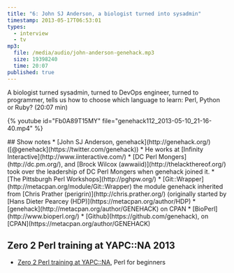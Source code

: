 ```yaml
---
title: "6: John SJ Anderson, a biologist turned into sysadmin"
timestamp: 2013-05-17T06:53:01
types:
  - interview
  - tv
mp3:
  file: /media/audio/john-anderson-genehack.mp3
  size: 19398240
  time: 20:07
published: true
---
```



A biologist turned sysadmin, turned to DevOps engineer, turned to programmer, tells us how to choose which language to learn: Perl, Python or Ruby?
(20:07 min)


{% youtube id="Fb0A89T15MY" file="genehack112_2013-05-10_21-16-40.mp4" %}

<podcast>

<div id="text">
## Show notes
* [John SJ Anderson, genehack](http://genehack.org/) ([@genehack](https://twitter.com/genehack))
* He works at [Infinity Interactive](http://www.iinteractive.com/)
* [DC Perl Mongers](http://dc.pm.org/), and [Brock Wilcox (awwaiid)](http://thelackthereof.org/) took over the leadership of DC Perl Mongers when genehack joined it.
* [The Pittsburgh Perl Workshops](http://pghpw.org/)
* [Git::Wrapper](http://metacpan.org/module/Git::Wrapper) the module genehack inherited from [Chris Prather (perigrin)](http://chris.prather.org/) (originally started by [Hans Dieter Pearcey (HDP)](https://metacpan.org/author/HDP)
* [genehack](http://metacpan.org/author/GENEHACK) on CPAN
* [BioPerl](http://www.bioperl.org/)
* [Github](https://github.com/genehack), on [CPAN](https://metacpan.org/author/GENEHACK)

## Zero 2 Perl training at YAPC::NA 2013
* [Zero 2 Perl training at YAPC::NA](http://www.yapcna.org/yn2013/training.html#z2p1), Perl for beginners
</div>

<div id="transcript">
</div>

